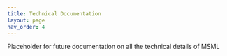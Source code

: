 ```yaml
---
title: Technical Documentation
layout: page
nav_order: 4
---
```


Placeholder for future documentation on all the technical details of MSML